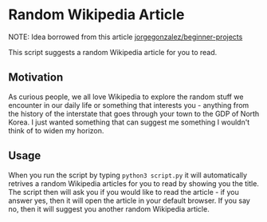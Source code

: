 # Random Wikipedia Article

NOTE: Idea borrowed from this article [jorgegonzalez/beginner-projects](https://github.com/jorgegonzalez/beginner-projects#movie-of-the-day)

This script suggests a random Wikipedia article for you to read.

## Motivation
As curious people, we all love Wikipedia to explore the random stuff we encounter in our daily life or something that interests you - anything from the history of the interstate that goes through your town to the GDP of North Korea. I just wanted something that can suggest me something I wouldn't think of to widen my horizon. 

## Usage
When you run the script by typing ``python3 script.py`` it will automatically retrives a random Wikipedia articles for you to read by showing you the title. The script then will ask you if you would like to read the article - if you answer yes, then it will open the article in your default browser. If you say no, then it will suggest you another random Wikipedia article. 
